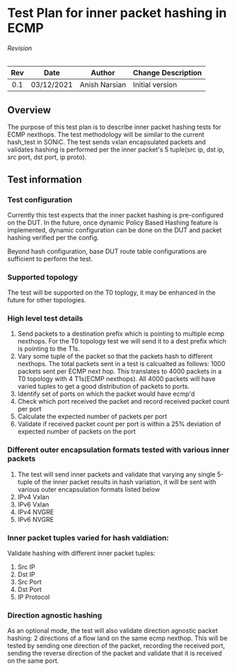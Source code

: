 # Test Plan for inner packet hashing in ECMP
###### Revision
| Rev |     Date    |       Author       | Change Description                |
|:---:|:-----------:|:------------------:|-----------------------------------|
| 0.1 | 03/12/2021  |    Anish Narsian   | Initial version                   |

## Overview
The purpose of this test plan is to describe inner packet hashing tests for ECMP nexthops. The test methodology will be similar to the current hash_test in SONiC. The test sends vxlan encapsulated packets and validates hashing is performed per the inner packet's 5 tuple(src ip, dst ip, src port, dst port, ip proto).

## Test information

### Test configuration
Currently this test expects that the inner packet hashing is pre-configured on the DUT. In the future, once dynamic Policy Based Hashing feature is implemented, dynamic configuration can be done on the DUT and packet hashing verified per the config.

Beyond hash configuration, base DUT route table configurations are sufficient to perform the test.

### Supported topology
The test will be supported on the T0 toplogy, it may be enhanced in the future for other topologies.

### High level test details
1. Send packets to a destination prefix which is pointing to multiple ecmp nexthops. For the T0 topology test we will send it to a dest prefix which is pointing to the T1s.
3. Vary some tuple of the packet so that the packets hash to different nexthops. The total packets sent in a test is calcualted as follows: 1000 packets sent per ECMP next hop. This translates to 4000 packets in a T0 topology with 4 T1s(ECMP nexthops). All 4000 packets will have varied tuples to get a good distribution of packets to ports.
4. Identify set of ports on which the packet would have ecmp'd
5. Check which port received the packet and record received packet count per port
6. Calculate the expected number of packets per port
7. Validate if received packet count per port is within a 25% deviation of expected number of packets on the port

### Different outer encapsulation formats tested with various inner packets
1. The test will send inner packets and validate that varying any single 5-tuple of the inner packet results in hash variation, it will be sent with various outer encapsulation formats listed below
2. IPv4 Vxlan
3. IPv6 Vxlan
4. IPv4 NVGRE
5. IPv6 NVGRE

### Inner packet tuples varied for hash valdiation:
Validate hashing with different inner packet tuples:
1. Src IP
2. Dst IP
3. Src Port
4. Dst Port
5. IP Protocol

### Direction agnostic hashing
As an optional mode, the test will also validate direction agnostic packet hashing: 2 directions of a flow land on the same ecmp nexthop. 
This will be tested by sending one direction of the packet, recording the received port, sending the reverse direction of the packet and validate that it is received on the same port.
